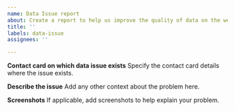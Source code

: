 ```yaml
---
name: Data Issue report
about: Create a report to help us improve the quality of data on the website
title: ''
labels: data-issue
assignees: ''

---
```


**Contact card on which data issue exists**
Specify the contact card details where the issue exists.

**Describe the issue**
Add any other context about the problem here.

**Screenshots**
If applicable, add screenshots to help explain your problem.
